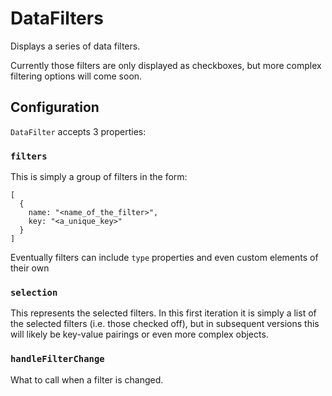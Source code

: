 # DataFilters

Displays a series of data filters.

Currently those filters are only displayed as checkboxes, but
more complex filtering options will come soon.

## Configuration

`DataFilter` accepts 3 properties:

### `filters`

This is simply a group of filters in the form:

    [
      {
        name: "<name_of_the_filter>",
        key: "<a_unique_key>"
      }
    ]

Eventually filters can include `type` properties and even custom
elements of their own

### `selection`

This represents the selected filters. In this first iteration it
is simply a list of the selected filters (i.e. those checked off),
but in subsequent versions this will likely be key-value pairings
or even more complex objects.

### `handleFilterChange`

What to call when a filter is changed.